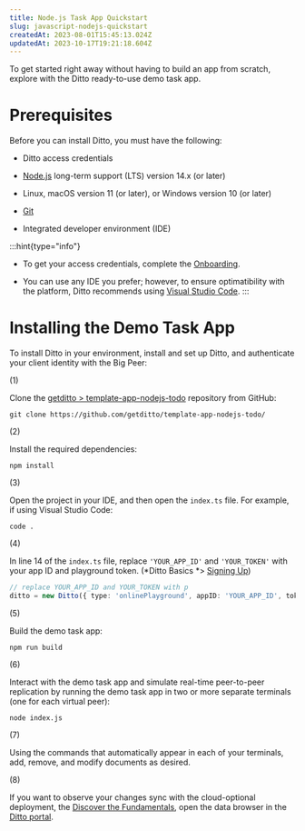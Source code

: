 ```yaml
---
title: Node.js Task App Quickstart
slug: javascript-nodejs-quickstart
createdAt: 2023-08-01T15:45:13.024Z
updatedAt: 2023-10-17T19:21:18.604Z
---
```


To get started right away without having to build an app from scratch, explore with the Ditto ready-to-use demo task app.

# Prerequisites

Before you can install Ditto, you must have the following:&#x20;

*   Ditto access credentials

*   [Node.js](https://nodejs.org/en/) long-term support (LTS) version 14.x (or later)

*   Linux, macOS version 11 (or later), or Windows version 10 (or later)

*   [Git](https://git-scm.com/downloads)

*   Integrated developer environment (IDE)

:::hint{type="info"}
*   To get your access credentials, complete the [Onboarding](docId\:UUFFlh8kUJSsgS5Pc6mTO).

*   You can use any IDE you prefer; however, to ensure optimatibility with the platform, Ditto recommends using [Visual Studio Code](https://code.visualstudio.com/download).
:::

# Installing the Demo Task App

To install Ditto in your environment, install and set up Ditto, and authenticate your client identity with the Big Peer:

(1)

Clone the [getditto > template-app-nodejs-todo](https://github.com/getditto/template-app-nodejs-todo/) repository from GitHub:

```none
git clone https://github.com/getditto/template-app-nodejs-todo/
```

(2)

Install the required dependencies:

```none
npm install
```

(3)

Open the project in your IDE, and then open the `index.ts` file. For example, if using Visual Studio Code:&#x20;

```none
code .
```

(4)

In line 14 of the `index.ts` file, replace `'YOUR_APP_ID'` and `'YOUR_TOKEN'` with your app ID and playground token. (*Ditto Basics *> [Signing Up](docId\:UUFFlh8kUJSsgS5Pc6mTO))

```typescript
// replace YOUR_APP_ID and YOUR_TOKEN with p
ditto = new Ditto({ type: 'onlinePlayground', appID: 'YOUR_APP_ID', token: 'YOUR_TOKEN' })
```

(5)

Build the demo task app:

```none
npm run build
```

(6)

Interact with the demo task app and simulate real-time peer-to-peer replication by running the demo task app in two or more separate terminals (one for each virtual peer):

```none
node index.js
```

(7)

Using the commands that automatically appear in each of your terminals, add, remove, and modify documents as desired.

(8)

If you want to observe your changes sync with the cloud-optional deployment, the [Discover the Fundamentals](docId\:mccAKB7fi6ypalbyM99-T), open the data browser in the [Ditto portal](https://portal.ditto.live/).

